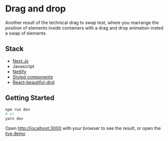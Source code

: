 
# Drag and drop

Another result of the technical drag to swap test, where you rearrange the position of elements inside containers with a drag and drop animation insted a swap of elements

## Stack

- [Next.Js ](https://github.com/zeit/next.js)
- Javascript
- [Netlify](https://www.netlify.com)
- [Styled components](https://styled-components.com/)
- [React-beautiful-dnd](https://github.com/atlassian/react-beautiful-dnd)


## Getting Started

```bash
npm run dev
# or
yarn dev
```

Open [http://localhost:3000](http://localhost:3000) with your browser to see the result, or open the [live demo](https://drag-drop-popsa.netlify.app/)
